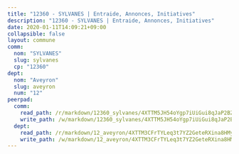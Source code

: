 ```yaml
---
title: "12360 - SYLVANES | Entraide, Annonces, Initiatives"
description: "12360 - SYLVANES | Entraide, Annonces, Initiatives"
date: 2020-01-11T14:09:21+09:00
collapsible: false
layout: commune
comm:
  nom: "SYLVANES"
  slug: sylvanes
  cp: "12360"
dept:
  nom: "Aveyron"
  slug: aveyron
  num: "12"
peerpad:
  comm:
    read_path: /r/markdown/12360_sylvanes/4XTTM5JH54oYgp7iUiGui8qJaP2BZ4d4TEmuvaDhJkTGU3AVr
    write_path: /w/markdown/12360_sylvanes/4XTTM5JH54oYgp7iUiGui8qJaP2BZ4d4TEmuvaDhJkTGU3AVr-K3TgUZmr3HyfbuQCU2E62GCJScoSzD18V9CtcygqbxAMU6AaZjjcsAGe6daQoyVC8yVdWuVDpyP5LudXC4FpY287auEzeFUyA1hnLiSiY9A5c6G5PL6bxAWVK5HpRsNU5doR8cT6
  dept:
    read_path: /r/markdown/12_aveyron/4XTTM3CFrTYLeq3t7YZ2GeteRXina8HMy585xLdATaEm28gJq
    write_path: /w/markdown/12_aveyron/4XTTM3CFrTYLeq3t7YZ2GeteRXina8HMy585xLdATaEm28gJq-K3TgUfu3tdsvnJNzfCjLcQBm4uQ83gag77qnaAo9pjUvbpQyfAVAxJdyULKffeJFVcGHHVraYZNVQhiGBeBUKBFLy2Vr8dapgU6tQCmoJQ6dgnoqRGmK9bSxqhW9VArfxRuTPcgV
---
```


